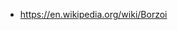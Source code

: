 - https://en.wikipedia.org/wiki/Borzoi

<!---
borzois/borzois is a ✨ special ✨ repository because its `README.md` (this file) appears on your GitHub profile.
You can click the Preview link to take a look at your changes.
--->
